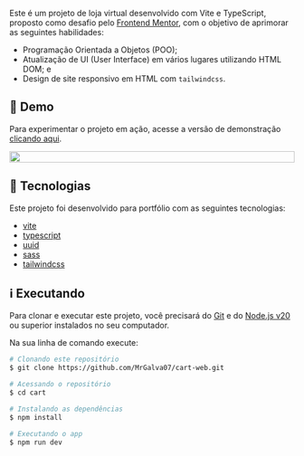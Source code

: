 Este é um projeto de loja virtual desenvolvido com Vite e TypeScript, proposto como desafio pelo [Frontend Mentor](https://www.frontendmentor.io/challenges/product-list-with-cart-5MmqLVAp_d), com o objetivo de aprimorar as seguintes habilidades:

- Programação Orientada a Objetos (POO);
- Atualização de UI (User Interface) em vários lugares utilizando HTML DOM; e
- Design de site responsivo em HTML com `tailwindcss`.

## 👀 Demo

Para experimentar o projeto em ação, acesse a versão de demonstração [clicando aqui](https://product-list-with-cart-web-1.netlify.app/).

<div style="display: flex; justify-content: center">
<img src="https://raw.githubusercontent.com/augustocesarfmo/product-list-with-cart-web/main/images/web-screenshot.png" width="100%">
</div>

## 🚀 Tecnologias

Este projeto foi desenvolvido para portfólio com as seguintes tecnologias:

- [vite](https://vite.dev/)
- [typescript](https://www.typescriptlang.org/)
- [uuid](https://www.npmjs.com/package/uuid)
- [sass](https://sass-lang.com/)
- [tailwindcss](https://tailwindcss.com/)

## ℹ️ Executando

Para clonar e executar este projeto, você precisará do [Git](https://git-scm.com) e do [Node.js v20](https://nodejs.org/) ou superior instalados no seu computador.

Na sua linha de comando execute:

```bash
# Clonando este repositório
$ git clone https://github.com/MrGalva07/cart-web.git

# Acessando o repositório
$ cd cart

# Instalando as dependências
$ npm install

# Executando o app
$ npm run dev
```

